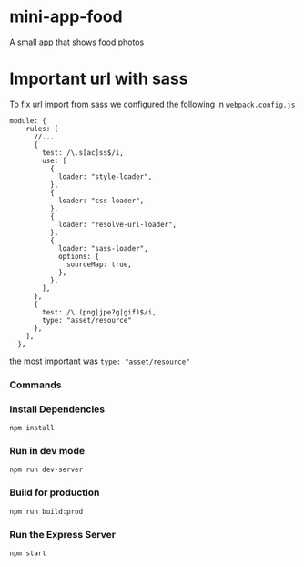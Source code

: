 # mini-app-food
A small app that shows food photos

# Important url with sass
To fix url import from sass we configured the following in `webpack.config.js`
```
module: {
    rules: [
      //...
      {
        test: /\.s[ac]ss$/i,
        use: [
          {
            loader: "style-loader",
          },
          {
            loader: "css-loader",
          },
          {
            loader: "resolve-url-loader",
          },
          {
            loader: "sass-loader",
            options: {
              sourceMap: true,
            },
          },
        ],
      },
      {
        test: /\.(png|jpe?g|gif)$/i,
        type: "asset/resource"
      },
    ],
  },
```
the most important was `type: "asset/resource"`

### Commands

### Install Dependencies
```
npm install
```

### Run in dev mode
```
npm run dev-server
```

### Build for production
```
npm run build:prod
```

### Run the Express Server
```
npm start
```
